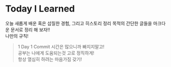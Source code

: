 # Today I Learned
오늘 새롭게 배운 혹은 삽질한 경험, 그리고 히스토리 정리 목적의 간단한 글들을 마크다운 문서로 정리 해 보자!!  
나만의 규칙!  
> 1 Day 1 Commit 시간은 많으니까 빠지지말고!  
> 공부는 나에게 도움되는것 고로 정직하게!  
> 항상 열심히 하려는 마음가짐 갖기!
